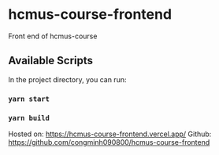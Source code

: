 # hcmus-course-frontend

Front end of hcmus-course

## Available Scripts

In the project directory, you can run:

### `yarn start`

### `yarn build`

Hosted on: https://hcmus-course-frontend.vercel.app/
Github: https://github.com/congminh090800/hcmus-course-frontend
